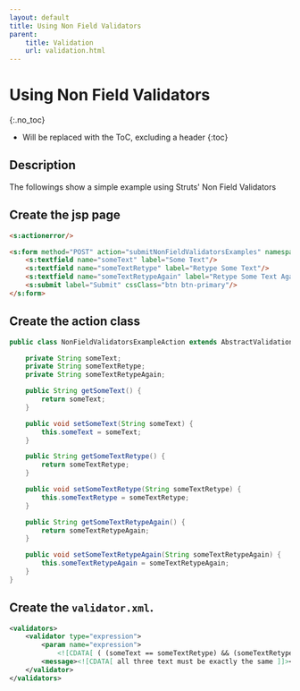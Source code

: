 ```yaml
---
layout: default
title: Using Non Field Validators
parent:
    title: Validation
    url: validation.html
---
```


# Using Non Field Validators
{:.no_toc}

* Will be replaced with the ToC, excluding a header
{:toc}

## Description

The followings show a simple example using Struts' Non Field Validators

## Create the jsp page

```html
<s:actionerror/>

<s:form method="POST" action="submitNonFieldValidatorsExamples" namespace="/validation">
    <s:textfield name="someText" label="Some Text"/>
    <s:textfield name="someTextRetype" label="Retype Some Text"/>
    <s:textfield name="someTextRetypeAgain" label="Retype Some Text Again"/>
    <s:submit label="Submit" cssClass="btn btn-primary"/>
</s:form>
```

## Create the action class

```java
public class NonFieldValidatorsExampleAction extends AbstractValidationActionSupport {

    private String someText;
    private String someTextRetype;
    private String someTextRetypeAgain;

    public String getSomeText() {
        return someText;
    }

    public void setSomeText(String someText) {
        this.someText = someText;
    }

    public String getSomeTextRetype() {
        return someTextRetype;
    }

    public void setSomeTextRetype(String someTextRetype) {
        this.someTextRetype = someTextRetype;
    }

    public String getSomeTextRetypeAgain() {
        return someTextRetypeAgain;
    }

    public void setSomeTextRetypeAgain(String someTextRetypeAgain) {
        this.someTextRetypeAgain = someTextRetypeAgain;
    }
}
```

## Create the `validator.xml`.

```xml
<validators>
    <validator type="expression">
        <param name="expression">
            <![CDATA[ ( (someText == someTextRetype) && (someTextRetype == someTextRetypeAgain) ) ]]></param>
        <message><![CDATA[ all three text must be exactly the same ]]></message>
    </validator>
</validators>
```
